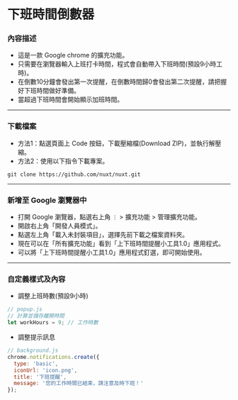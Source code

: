 # 下班時間倒數器
### 內容描述
- 這是一款 Google chrome 的擴充功能。
- 只需要在瀏覽器輸入上班打卡時間，程式會自動帶入下班時間(預設9小時工時)。
- 在倒數10分鐘會發出第一次提醒，在倒數時間歸0會發出第二次提醒，請把握好下班時間做好準備。
- 當超過下班時間會開始顯示加班時間。

---

### 下載檔案
- 方法1：點選頁面上 Code 按鈕，下載壓縮檔(Download ZIP)，並執行解壓縮。
- 方法2：使用以下指令下載專案。
```
git clone https://github.com/nuxt/nuxt.git
```

---

### 新增至 Google 瀏覽器中
- 打開 Google 瀏覽器，點選右上角 ```⋮``` > 擴充功能 > 管理擴充功能。
- 開啟右上角「開發人員模式」。
- 點選左上角「載入未封裝項目」，選擇先前下載之檔案資料夾。
- 現在可以在「所有擴充功能」看到「上下班時間提醒小工具1.0」應用程式。
- 可以將「上下班時間提醒小工具1.0」應用程式釘選，即可開始使用。

---

### 自定義樣式及內容
- 調整上班時數(預設9小時)
```javaScript
// popup.js
// 計算並儲存離開時間
let workHours = 9; // 工作時數
```
- 調整提示訊息
```javaScript
// background.js
chrome.notifications.create({
  type: 'basic',
  iconUrl: 'icon.png',
  title: '下班提醒',
  message: '您的工作時間已結束，請注意及時下班！'
});
```